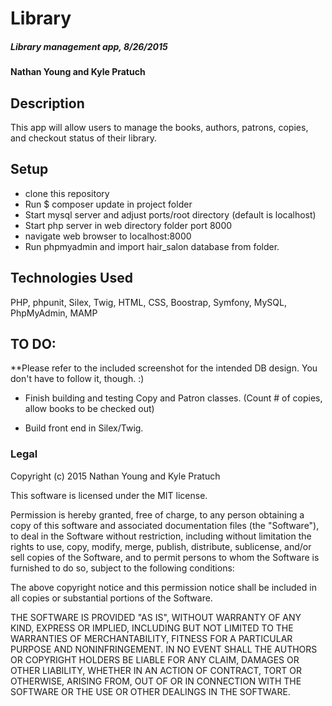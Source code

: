 
# Library

##### Library management app, 8/26/2015

#### Nathan Young and Kyle Pratuch

## Description

This app will allow users to manage the books, authors, patrons, copies, and checkout status of their library.

## Setup

- clone this repository
- Run $ composer update in project folder
- Start mysql server and adjust ports/root directory (default is localhost)
- Start php server in web directory folder port 8000
- navigate web browser to localhost:8000
- Run phpmyadmin and import hair_salon database from folder.


## Technologies Used

PHP, phpunit, Silex, Twig, HTML, CSS, Boostrap, Symfony, MySQL, PhpMyAdmin, MAMP

## TO DO:
**Please refer to the included screenshot for the intended DB design. You don't have to follow it, though. :)
- Finish building and testing Copy and Patron classes. (Count # of copies, allow books to be checked out)

- Build front end in Silex/Twig.

### Legal


Copyright (c) 2015 Nathan Young and Kyle Pratuch

This software is licensed under the MIT license.

Permission is hereby granted, free of charge, to any person obtaining a copy of this software and associated documentation files (the "Software"), to deal in the Software without restriction, including without limitation the rights to use, copy, modify, merge, publish, distribute, sublicense, and/or sell
copies of the Software, and to permit persons to whom the Software is furnished to do so, subject to the following conditions:

The above copyright notice and this permission notice shall be included in all copies or substantial portions of the Software.

THE SOFTWARE IS PROVIDED "AS IS", WITHOUT WARRANTY OF ANY KIND, EXPRESS OR IMPLIED, INCLUDING BUT NOT LIMITED TO THE WARRANTIES OF MERCHANTABILITY,
FITNESS FOR A PARTICULAR PURPOSE AND NONINFRINGEMENT. IN NO EVENT SHALL THE AUTHORS OR COPYRIGHT HOLDERS BE LIABLE FOR ANY CLAIM, DAMAGES OR OTHER
LIABILITY, WHETHER IN AN ACTION OF CONTRACT, TORT OR OTHERWISE, ARISING FROM, OUT OF OR IN CONNECTION WITH THE SOFTWARE OR THE USE OR OTHER DEALINGS IN
THE SOFTWARE.
